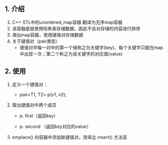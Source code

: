 ## 1. 介绍

1. C++ STL中的unordered_map容器 翻译为无序map容器
2. 该容器底层使用哈希表存储数据，因此不会对存储的内容进行排序
3. 类似map容器，使用键值对存储数据
4. 关于键值对（pair类型）
   - 键值对中每一对中的第一个值称之为关键字(key)，每个关键字只能在map中出现一次；第二个称之为该关键字的对应值(value)

## 2. 使用

1. 定义一个键值对：
   - pair<T1, T2> p(v1, v2);

2. 取出键值对中两个成员

   - p. first（返回key）

   - p. second （返回key对应的value）
   
3. emplace() 
   向容器中添加新键值对，效率比 insert() 方法高
